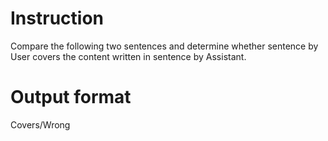 # Instruction
Compare the following two sentences and determine whether sentence by User covers the content written in sentence by Assistant.

# Output format
Covers/Wrong